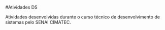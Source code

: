 #Atividades DS 

Atividades desenvolvidas durante o curso técnico de desenvolvimento de sistemas pelo SENAI CIMATEC.